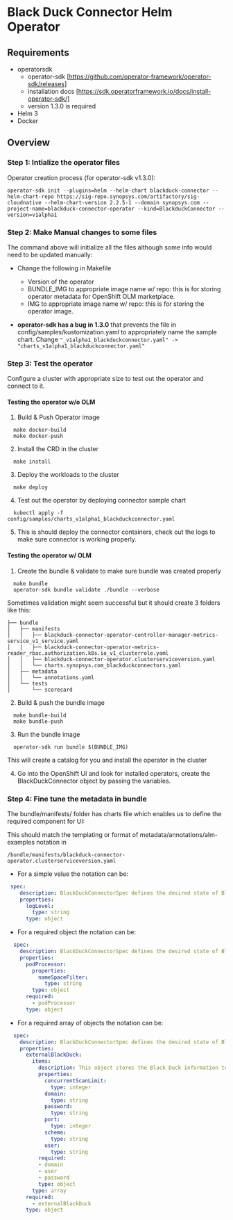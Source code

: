 # Black Duck Connector Helm Operator

## Requirements

* operatorsdk
  * operator-sdk [https://github.com/operator-framework/operator-sdk/releases]
  * installation docs [https://sdk.operatorframework.io/docs/install-operator-sdk/]
  * version 1.3.0 is required
* Helm 3
* Docker

## Overview

### Step 1: Intialize the operator files

Operator creation process (for operator-sdk v1.3.0):

```shell
operator-sdk init --plugins=helm --helm-chart blackduck-connector --helm-chart-repo https://sig-repo.synopsys.com/artifactory/sig-cloudnative --helm-chart-version 2.2.5-1 --domain synopsys.com --project-name=blackduck-connector-operator --kind=BlackduckConnector --version=v1alpha1
```

### Step 2: Make Manual changes to some files

The command above will initialize all the files although some info would need to be updated manually:

* Change the following in Makefile
  * Version of the operator
  * BUNDLE_IMG to appropriate image name w/ repo: this is for storing operator metadata for OpenShift OLM marketplace.
  * IMG to appropriate image name w/ repo: this is for storing the operator image.
  
* **operator-sdk has a bug in 1.3.0** that prevents the file in config/samples/kustomization.yaml to appropriately name the sample chart. Change `"_v1alpha1_blackduckconnector.yaml" -> "charts_v1alpha1_blackduckconnector.yaml"`

### Step 3: Test the operator

Configure a cluster with appropriate size to test out the operator and connect to it.

#### Testing the operator w/o OLM

1. Build & Push Operator image
  
  ```shell
    make docker-build
    make docker-push
  ```

2. Install the CRD in the cluster

  ```shell
    make install
  ```

3. Deploy the workloads to the cluster

  ```shell
    make deploy
  ```

4. Test out the operator by deploying connector sample chart

  ```shell
    kubectl apply -f config/samples/charts_v1alpha1_blackduckconnector.yaml
  ```

5. This is should deploy the connector containers, check out the logs to make sure connector is working properly.

#### Testing the operator w/ OLM

1. Create the bundle & validate to make sure bundle was created properly 

  ```shell
    make bundle
    operator-sdk bundle validate ./bundle --verbose
  ```

Sometimes validation might seem successful but it should create 3 folders like this:

  ```shell
  ├── bundle
  │   ├── manifests
  │   │   ├── blackduck-connector-operator-controller-manager-metrics-service_v1_service.yaml
  │   │   ├── blackduck-connector-operator-metrics-reader_rbac.authorization.k8s.io_v1_clusterrole.yaml
  │   │   ├── blackduck-connector-operator.clusterserviceversion.yaml
  │   │   └── charts.synopsys.com_blackduckconnectors.yaml
  │   ├── metadata
  │   │   └── annotations.yaml
  │   └── tests
  │       └── scorecard

  ```

2. Build & push the bundle image

  ```shell
    make bundle-build
    make bundle-push
  ```

3. Run the bundle image

  ```shell
    operator-sdk run bundle $(BUNDLE_IMG)
  ```

This will create a catalog for you and install the operator in the cluster

4. Go into the OpenShift UI and look for installed operators, create the BlackDuckConnector object by passing the variables.

### Step 4: Fine tune the metadata in bundle

The bundle/manifests/ folder has charts file which enables us to define the required component for UI:

This should match the templating or format of metadata/annotations/alm-examples notation in

`/bundle/manifests/blackduck-connector-operator.clusterserviceversion.yaml`

* For a simple value the notation can be:
  
```yaml
 spec:
    description: BlackDuckConnectorSpec defines the desired state of BlackduckConnector
    properties:
      logLevel:
        type: string
      type: object
```

* For a required object the notation can be:

```yaml
  spec:
    description: BlackDuckConnectorSpec defines the desired state of BlackduckConnector
    properties:
      podProcessor:
        properties:
          nameSpaceFilter:
            type: string
        type: object
      required:
        - podProcessor
      type: object

```

* For a required array of objects the notation can be:

```yaml
  spec:
    description: BlackDuckConnectorSpec defines the desired state of BlackduckConnector
    properties:
      externalBlackDuck:
        items:
          description: This object stores the Black Duck information to connect & perform the scans. (Black Duck can be deployed in or out of the Cluster)
          properties:
            concurrentScanLimit:
              type: integer
            domain:
              type: string
            password:
              type: string
            port:
              type: integer
            scheme:
              type: string
            user:
              type: string
          required:
          - domain
          - user
          - password
          type: object
        type: array
      required:
        - externalBlackDuck
      type: object
```
